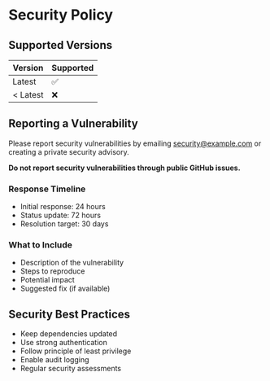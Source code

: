 # Security Policy

## Supported Versions

| Version | Supported          |
| ------- | ------------------ |
| Latest  | :white_check_mark: |
| < Latest| :x:                |

## Reporting a Vulnerability

Please report security vulnerabilities by emailing security@example.com or creating a private security advisory.

**Do not report security vulnerabilities through public GitHub issues.**

### Response Timeline
- Initial response: 24 hours
- Status update: 72 hours
- Resolution target: 30 days

### What to Include
- Description of the vulnerability
- Steps to reproduce
- Potential impact
- Suggested fix (if available)

## Security Best Practices

- Keep dependencies updated
- Use strong authentication
- Follow principle of least privilege
- Enable audit logging
- Regular security assessments
